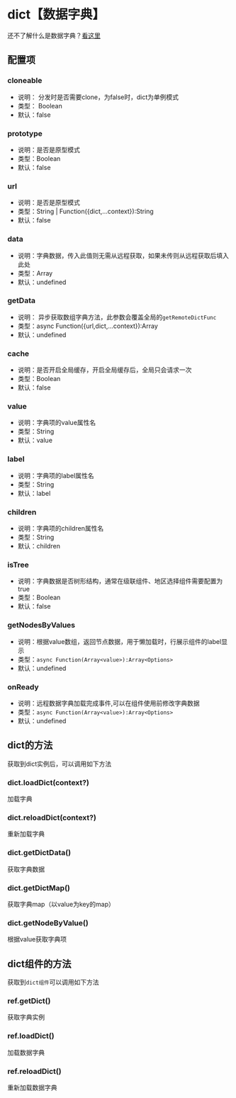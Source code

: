 # dict【数据字典】
还不了解什么是数据字典？[看这里](../guide/advance/dict)
## 配置项
### cloneable
* 说明： 分发时是否需要clone，为false时，dict为单例模式
* 类型： Boolean
* 默认：false

### prototype
* 说明：是否是原型模式
* 类型：Boolean
* 默认：false

### url
* 说明：是否是原型模式
* 类型：String | Function({dict,...context}):String
* 默认：false

### data
* 说明：字典数据，传入此值则无需从远程获取，如果未传则从远程获取后填入此处
* 类型：Array
* 默认：undefined

### getData
* 说明： 异步获取数组字典方法，此参数会覆盖全局的`getRemoteDictFunc`
* 类型：async Function({url,dict,...context}):Array
* 默认：undefined

### cache
* 说明：是否开启全局缓存，开启全局缓存后，全局只会请求一次
* 类型：Boolean
* 默认：false

### value
* 说明：字典项的value属性名
* 类型：String
* 默认：value

### label
* 说明：字典项的label属性名
* 类型：String
* 默认：label

### children
* 说明：字典项的children属性名
* 类型：String
* 默认：children

### isTree
* 说明：字典数据是否树形结构，通常在级联组件、地区选择组件需要配置为true
* 类型：Boolean
* 默认：false

### getNodesByValues
* 说明：根据value数组，返回节点数据，用于懒加载时，行展示组件的label显示   
* 类型：`async Function(Array<value>):Array<Options>`
* 默认：undefined


### onReady
* 说明：远程数据字典加载完成事件,可以在组件使用前修改字典数据
* 类型：`async Function(Array<value>):Array<Options>`
* 默认：undefined

## dict的方法
获取到dict实例后，可以调用如下方法
### dict.loadDict(context?) 
加载字典
### dict.reloadDict(context?)
重新加载字典
### dict.getDictData()
获取字典数据
### dict.getDictMap()
获取字典map（以value为key的map）
### dict.getNodeByValue()
根据value获取字典项

## dict组件的方法
获取到`dict组件`可以调用如下方法

### ref.getDict()
获取字典实例

### ref.loadDict()
加载数据字典

### ref.reloadDict()
重新加载数据字典

